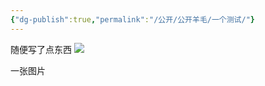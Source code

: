 ```yaml
---
{"dg-publish":true,"permalink":"/公开/公开羊毛/一个测试/"}
---
```



随便写了点东西
![](https://testingcf.jsdelivr.net/gh/VIP-888/aabbcc@uu/abc/20230628151440.png)

一张图片

